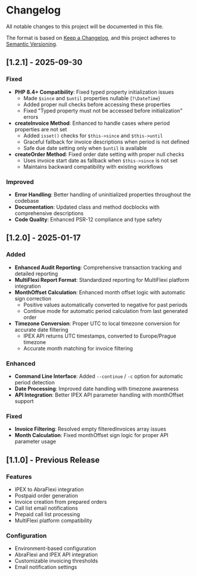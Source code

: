 # Changelog

All notable changes to this project will be documented in this file.

The format is based on [Keep a Changelog](https://keepachangelog.com/en/1.0.0/),
and this project adheres to [Semantic Versioning](https://semver.org/spec/v2.0.0.html).

## [1.2.1] - 2025-09-30

### Fixed
- **PHP 8.4+ Compatibility**: Fixed typed property initialization issues
  - Made `$since` and `$until` properties nullable (`?\DateTime`)
  - Added proper null checks before accessing these properties
  - Fixed "Typed property must not be accessed before initialization" errors
- **createInvoice Method**: Enhanced to handle cases where period properties are not set
  - Added `isset()` checks for `$this->since` and `$this->until`
  - Graceful fallback for invoice descriptions when period is not defined
  - Safe due date setting only when `$until` is available
- **createOrder Method**: Fixed order date setting with proper null checks
  - Uses invoice start date as fallback when `$this->since` is not set
  - Maintains backward compatibility with existing workflows

### Improved
- **Error Handling**: Better handling of uninitialized properties throughout the codebase
- **Documentation**: Updated class and method docblocks with comprehensive descriptions
- **Code Quality**: Enhanced PSR-12 compliance and type safety

## [1.2.0] - 2025-01-17

### Added
- **Enhanced Audit Reporting**: Comprehensive transaction tracking and detailed reporting
- **MultiFlexi Report Format**: Standardized reporting for MultiFlexi platform integration
- **MonthOffset Calculation**: Enhanced month offset logic with automatic sign correction
  - Positive values automatically converted to negative for past periods
  - Continue mode for automatic period calculation from last generated order
- **Timezone Conversion**: Proper UTC to local timezone conversion for accurate date filtering
  - IPEX API returns UTC timestamps, converted to Europe/Prague timezone
  - Accurate month matching for invoice filtering

### Enhanced
- **Command Line Interface**: Added `--continue` / `-c` option for automatic period detection
- **Date Processing**: Improved date handling with timezone awareness
- **API Integration**: Better IPEX API parameter handling with monthOffset support

### Fixed
- **Invoice Filtering**: Resolved empty filteredInvoices array issues
- **Month Calculation**: Fixed monthOffset sign logic for proper API parameter usage

## [1.1.0] - Previous Release

### Features
- IPEX to AbraFlexi integration
- Postpaid order generation
- Invoice creation from prepared orders
- Call list email notifications
- Prepaid call list processing
- MultiFlexi platform compatibility

### Configuration
- Environment-based configuration
- AbraFlexi and IPEX API integration
- Customizable invoicing thresholds
- Email notification settings